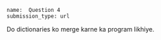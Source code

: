 ```ngMeta
name:  Question 4
submission_type: url
```

 Do dictionaries ko merge karne ka program likhiye.